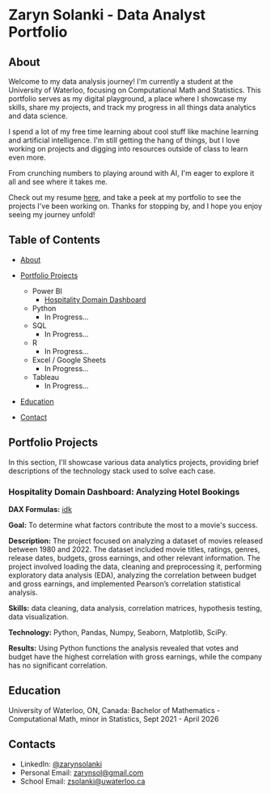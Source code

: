# Zaryn Solanki - Data Analyst Portfolio
## About
Welcome to my data analysis journey! I'm currently a student at the University of Waterloo, focusing on Computational Math and Statistics. This portfolio serves as my digital playground, a place where I showcase my skills, share my projects, and track my progress in all things data analytics and data science.

I spend a lot of my free time learning about cool stuff like machine learning and artificial intelligence. I'm still getting the hang of things, but I love working on projects and digging into resources outside of class to learn even more.

From crunching numbers to playing around with AI, I'm eager to explore it all and see where it takes me.

Check out my resume [here](link), and take a peek at my portfolio to see the projects I've been working on. Thanks for stopping by, and I hope you enjoy seeing my journey unfold!

## Table of Contents
- [About](https://github.com/zarynsol/Data-Analysis-Portfolio/blob/main/README.md#about)
- [Portfolio Projects](https://github.com/zarynsol/Data-Analysis-Portfolio/blob/main/README.md#portfolio-projects)
  - Power BI
    - [Hospitality Domain Dashboard](https://github.com/zarynsol/Data-Analysis-Portfolio/blob/main/README.md#hospitality-domain-dashboard:-analyzing-hotel-bookings)
  - Python
    - In Progress...
  - SQL
    - In Progress...
  - R
    - In Progress...
  - Excel / Google Sheets
    - In Progress...
  - Tableau
    - In Progress...
 
- [Education](https://github.com/zarynsol/Data-Analysis-Portfolio/blob/main/README.md#education)  
- [Contact](https://github.com/zarynsol/Data-Analysis-Portfolio/blob/main/README.md#contacts)

## Portfolio Projects
In this section, I'll showcase various data analytics projects, providing brief descriptions of the technology stack used to solve each case.

### Hospitality Domain Dashboard: Analyzing Hotel Bookings
**DAX Formulas:** [idk ]()

**Goal:** To determine what factors contribute the most to a movie's success.

**Description:** The project focused on analyzing a dataset of movies released between 1980 and 2022. The dataset included movie titles, ratings, genres, release dates, budgets, gross earnings, and other relevant information. The project involved loading the data, cleaning and preprocessing it, performing exploratory data analysis (EDA), analyzing the correlation between budget and gross earnings, and implemented Pearson’s correlation statistical analysis.

**Skills:** data cleaning, data analysis, correlation matrices, hypothesis testing, data visualization.

**Technology:** Python, Pandas, Numpy, Seaborn, Matplotlib, SciPy.

**Results:** Using Python functions the analysis revealed that votes and budget have the highest correlation with gross earnings, while the company has no significant correlation.

## Education
University of Waterloo, ON, Canada: 
Bachelor of Mathematics - Computational Math, minor in Statistics,
Sept 2021 - April 2026

## Contacts
- LinkedIn: [@zarynsolanki](https://www.linkedin.com/in/zarynsol/)
- Personal Email: zarynsol@gmail.com
- School Email: zsolanki@uwaterloo.ca




